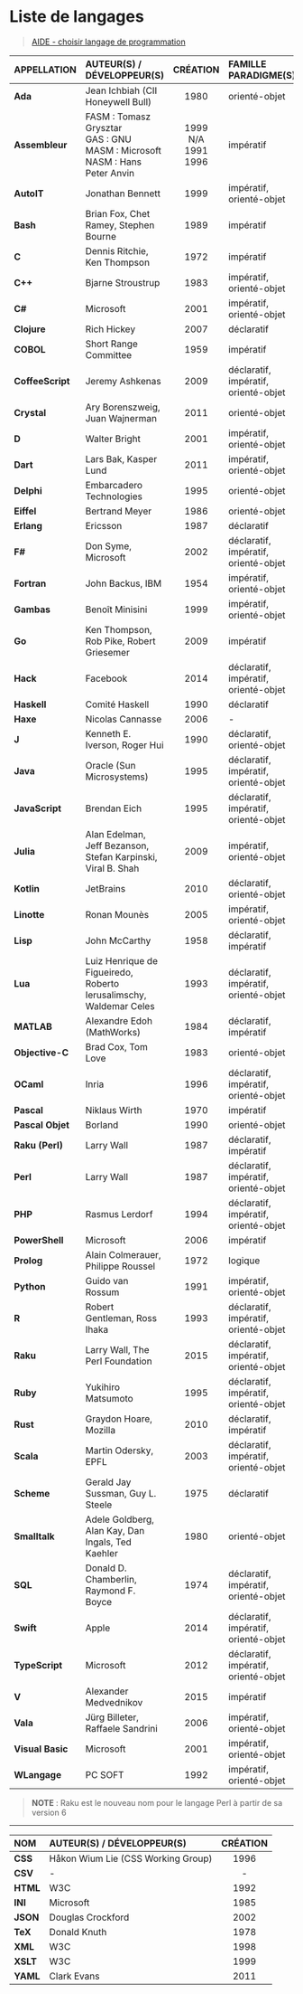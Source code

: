 # Liste de langages

> [AIDE - choisir langage de programmation](https://www.youtube.com/watch?v=h8I7vhChquw)

|APPELLATION|AUTEUR(S) / DÉVELOPPEUR(S)|CRÉATION|FAMILLE PARADIGME(S)|
|:--|:--|:--:|:--|
|**Ada**|Jean Ichbiah (CII Honeywell Bull)|1980|orienté-objet|
|**Assembleur**|FASM : Tomasz Grysztar<br>GAS : GNU<br>MASM : Microsoft<br>NASM : Hans Peter Anvin|1999<br>N/A<br>1991<br>1996|impératif|
|**AutoIT**|Jonathan Bennett|1999|impératif, orienté-objet|
|**Bash**|Brian Fox, Chet Ramey, Stephen Bourne|1989|impératif|
|**C**|Dennis Ritchie, Ken Thompson|1972|impératif|
|**C++**|Bjarne Stroustrup|1983|impératif, orienté-objet|
|**C#**|Microsoft|2001|impératif, orienté-objet|
|**Clojure**|Rich Hickey|2007|déclaratif|
|**COBOL**|Short Range Committee|1959|impératif|
|**CoffeeScript**|Jeremy Ashkenas|2009|déclaratif, impératif, orienté-objet|
|**Crystal**|Ary Borenszweig, Juan Wajnerman|2011|orienté-objet|
|**D**|Walter Bright|2001|impératif, orienté-objet|
|**Dart**|Lars Bak, Kasper Lund|2011|impératif, orienté-objet|
|**Delphi**|Embarcadero Technologies|1995|orienté-objet|
|**Eiffel**|Bertrand Meyer|1986|orienté-objet|
|**Erlang**|Ericsson|1987|déclaratif|
|**F#**|Don Syme, Microsoft|2002|déclaratif, impératif, orienté-objet|
|**Fortran**|John Backus, IBM|1954|impératif, orienté-objet|
|**Gambas**|Benoît Minisini|1999|impératif, orienté-objet|
|**Go**|Ken Thompson, Rob Pike, Robert Griesemer|2009|impératif|
|**Hack**|Facebook|2014|déclaratif, impératif, orienté-objet|
|**Haskell**|Comité Haskell|1990|déclaratif|
|**Haxe**|Nicolas Cannasse|2006|-|
|**J**|Kenneth E. Iverson, Roger Hui|1990|déclaratif, orienté-objet|
|**Java**|Oracle (Sun Microsystems)|1995|déclaratif, impératif, orienté-objet|
|**JavaScript**|Brendan Eich|1995|déclaratif, impératif, orienté-objet|
|**Julia**|Alan Edelman, Jeff Bezanson, Stefan Karpinski, Viral B. Shah|2009|impératif, orienté-objet|
|**Kotlin**|JetBrains|2010|déclaratif, orienté-objet|
|**Linotte**|Ronan Mounès|2005|impératif, orienté-objet|
|**Lisp**|John McCarthy|1958|déclaratif, impératif|
|**Lua**|Luiz Henrique de Figueiredo, Roberto Ierusalimschy, Waldemar Celes|1993|déclaratif, impératif, orienté-objet|
|**MATLAB**|Alexandre Edoh (MathWorks)|1984|déclaratif, impératif|
|**Objective-C**|Brad Cox, Tom Love|1983|orienté-objet|
|**OCaml**|Inria|1996|déclaratif, impératif, orienté-objet|
|**Pascal**|Niklaus Wirth|1970|impératif|
|**Pascal Objet**|Borland|1990|orienté-objet|
|**Raku (Perl)**|Larry Wall|1987|déclaratif, impératif|
|**Perl**|Larry Wall|1987|déclaratif, impératif, orienté-objet|
|**PHP**|Rasmus Lerdorf|1994|déclaratif, impératif, orienté-objet|
|**PowerShell**|Microsoft|2006|impératif|
|**Prolog**|Alain Colmerauer, Philippe Roussel|1972|logique|
|**Python**|Guido van Rossum|1991|impératif, orienté-objet|
|**R**|Robert Gentleman, Ross Ihaka|1993|déclaratif, impératif, orienté-objet|
|**Raku**|Larry Wall, The Perl Foundation|2015|déclaratif, impératif, orienté-objet|
|**Ruby**|Yukihiro Matsumoto|1995|déclaratif, impératif, orienté-objet|
|**Rust**|Graydon Hoare, Mozilla|2010|déclaratif, impératif|
|**Scala**|Martin Odersky, EPFL|2003|déclaratif, impératif, orienté-objet|
|**Scheme**|Gerald Jay Sussman, Guy L. Steele|1975|déclaratif|
|**Smalltalk**|Adele Goldberg, Alan Kay, Dan Ingals, Ted Kaehler|1980|orienté-objet|
|**SQL**|Donald D. Chamberlin, Raymond F. Boyce|1974|déclaratif, impératif, orienté-objet|
|**Swift**|Apple|2014|déclaratif, impératif, orienté-objet|
|**TypeScript**|Microsoft|2012|déclaratif, impératif, orienté-objet|
|**V**|Alexander Medvednikov|2015|impératif|
|**Vala**|Jürg Billeter, Raffaele Sandrini|2006|impératif, orienté-objet|
|**Visual Basic**|Microsoft|2001|impératif, orienté-objet|
|**WLangage**|PC SOFT|1992|impératif, orienté-objet|

> **NOTE** : Raku est le nouveau nom pour le langage Perl à partir de sa version 6
---

|NOM|AUTEUR(S) / DÉVELOPPEUR(S)|CRÉATION|
|:--|:--|:--:|
|**CSS**|Håkon Wium Lie (CSS Working Group)|1996|
|**CSV**|-|-|
|**HTML**|W3C|1992|
|**INI**|Microsoft|1985|
|**JSON**|Douglas Crockford|2002|
|**TeX**|Donald Knuth|1978|
|**XML**|W3C|1998|
|**XSLT**|W3C|1999|
|**YAML**|Clark Evans|2011|
